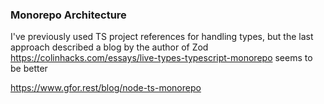 ### Monorepo Architecture

I've previously used TS project references for handling types, but the last approach described a blog by the author of Zod https://colinhacks.com/essays/live-types-typescript-monorepo seems to be better

https://www.gfor.rest/blog/node-ts-monorepo
